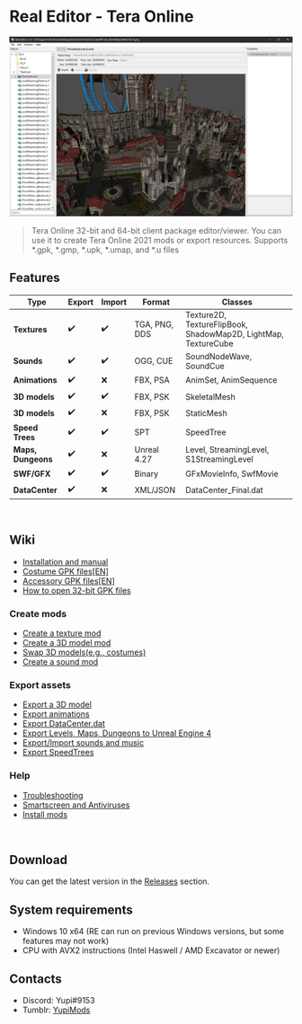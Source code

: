 # Real Editor - Tera Online
![Header Screenshot](.gitresources/header.jpg)
> Tera Online 32-bit and 64-bit client package editor/viewer. You can use it to create Tera Online 2021 mods or export resources. Supports \*.gpk, \*.gmp, \*.upk, \*.umap, and \*.u files
&nbsp;
## Features

| Type | Export | Import | Format | Classes |
| --- | --- | --- | --- | --- |
| **Textures** | :heavy_check_mark: | :heavy_check_mark: | TGA, PNG, DDS | Texture2D, TextureFlipBook, ShadowMap2D, LightMap, TextureCube |
| **Sounds** | :heavy_check_mark: | :heavy_check_mark: | OGG, CUE | SoundNodeWave, SoundCue |
| **Animations** | :heavy_check_mark: | :x: | FBX, PSA | AnimSet, AnimSequence |
| **3D models** | :heavy_check_mark: | :heavy_check_mark: | FBX, PSK | SkeletalMesh |
| **3D models** | :heavy_check_mark: | :x: | FBX, PSK | StaticMesh |
| **Speed Trees** | :heavy_check_mark: | :heavy_check_mark: | SPT | SpeedTree |
| **Maps, Dungeons** | :heavy_check_mark: | :x: | Unreal 4.27 | Level, StreamingLevel, S1StreamingLevel |
| **SWF/GFX** | :heavy_check_mark: | :heavy_check_mark: | Binary | GFxMovieInfo, SwfMovie |
| **DataCenter** | :heavy_check_mark: | :x: | XML/JSON | DataCenter_Final.dat |

&nbsp;

## Wiki

* [Installation and manual](https://github.com/VenoMKO/RealEditor/wiki/Installation-and-manual)
* [Costume GPK files[EN]](https://github.com/VenoMKO/RealEditor/wiki/Costumes-and-their-GPK-files-%5BEN%5D)
* [Accessory GPK files[EN]](https://github.com/VenoMKO/RealEditor/wiki/Accessories-and-their-GPK-files-%5BEN%5D)
* [How to open 32-bit GPK files](https://github.com/VenoMKO/RealEditor/wiki/How-to-open-32-bit-GPK-files)

### **Create mods**
* [Create a texture mod](https://github.com/VenoMKO/RealEditor/wiki/Create-a-composite-mod)
* [Create a 3D model mod](https://github.com/VenoMKO/RealEditor/wiki/Edit-3D-models)
* [Swap 3D models(e.g., costumes)](https://github.com/VenoMKO/RealEditor/wiki/Swap-3D-models)
* [Create a sound mod](https://github.com/VenoMKO/RealEditor/wiki/Export-and-Import-music-and-sounds)

### **Export assets**
* [Export a 3D model](https://github.com/VenoMKO/RealEditor/wiki/Export-a-3D-model)
* [Export animations](https://github.com/VenoMKO/RealEditor/wiki/Export-animations)
* [Export DataCenter.dat](https://github.com/VenoMKO/RealEditor/wiki/Export-DataCenter.dat-as-XML-or-JSON)
* [Export Levels, Maps, Dungeons to Unreal Engine 4](https://github.com/VenoMKO/RealEditor/wiki/Export-Levels,-Maps,-Dungeons-to-Unreal-Engine-4)
* [Export/Import sounds and music](https://github.com/VenoMKO/RealEditor/wiki/Export-and-Import-music-and-sounds)
* [Export SpeedTrees](https://github.com/VenoMKO/RealEditor/wiki/Export-trees-foliage(SpeedTree)-3D-models)

### **Help**
* [Troubleshooting](https://github.com/VenoMKO/RealEditor/wiki/Troubleshooting)
* [Smartscreen and Antiviruses](https://github.com/VenoMKO/RealEditor/wiki/Smartscreen-and-Antiviruses)
* [Install mods](https://github.com/VenoMKO/TMM#tmm-tera-mod-manager)

&nbsp;

## Download

You can get the latest version in the [Releases](https://github.com/VenoMKO/RealEditor/releases) section.

## System requirements
* Windows 10 x64 (RE can run on previous Windows versions, but some features may not work)
* CPU with AVX2 instructions (Intel Haswell / AMD Excavator or newer)

## Contacts
* Discord: Yupi#9153
* Tumblr: [YupiMods](https://yupimods.tumblr.com/)
